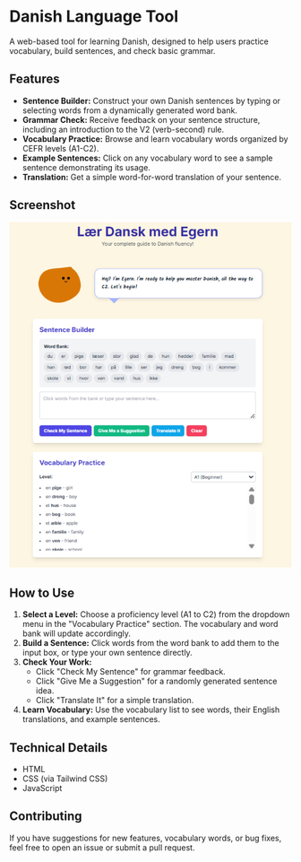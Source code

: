 # Danish Language Tool

A web-based tool for learning Danish, designed to help users practice vocabulary, build sentences, and check basic grammar.

## Features

- **Sentence Builder:** Construct your own Danish sentences by typing or selecting words from a dynamically generated word bank.
- **Grammar Check:** Receive feedback on your sentence structure, including an introduction to the V2 (verb-second) rule.
- **Vocabulary Practice:** Browse and learn vocabulary words organized by CEFR levels (A1-C2).
- **Example Sentences:** Click on any vocabulary word to see a sample sentence demonstrating its usage.
- **Translation:** Get a simple word-for-word translation of your sentence.

## Screenshot

![A screenshot of a Danish language learning web application showing a sentence builder, a word bank, and a vocabulary list with an animated squirrel mascot.](image.png)

## How to Use

1.  **Select a Level:** Choose a proficiency level (A1 to C2) from the dropdown menu in the "Vocabulary Practice" section. The vocabulary and word bank will update accordingly.
2.  **Build a Sentence:** Click words from the word bank to add them to the input box, or type your own sentence directly.
3.  **Check Your Work:**
    - Click "Check My Sentence" for grammar feedback.
    - Click "Give Me a Suggestion" for a randomly generated sentence idea.
    - Click "Translate It" for a simple translation.
4.  **Learn Vocabulary:** Use the vocabulary list to see words, their English translations, and example sentences.

## Technical Details

-   HTML
-   CSS (via Tailwind CSS)
-   JavaScript

## Contributing

If you have suggestions for new features, vocabulary words, or bug fixes, feel free to open an issue or submit a pull request.